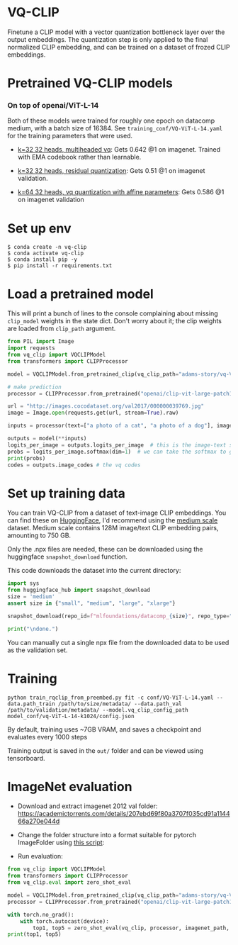 # VQ-CLIP

Finetune a CLIP model with a vector quantization bottleneck layer over the output embeddings. The quantization step is only applied to the final normalized CLIP embedding, and can be trained on a dataset of frozed CLIP embeddings.

# Pretrained VQ-CLIP models

### On top of openai/ViT-L-14

Both of these models were trained for roughly one epoch on datacomp medium, with a batch size of 16384. See `training_conf/VQ-ViT-L-14.yaml` for the training parameters that were used.

* [k=32 32 heads, multiheaded vq](https://huggingface.co/adams-story/vq-ViT-L-14-k64-d32-ema/tree/main): Gets 0.642 @1 on imagenet. Trained with EMA codebook rather than learnable. 

* [k=32 32 heads, residual quantization](https://huggingface.co/adams-story/vq-ViT-L-14-k32): Gets 0.51 @1 on imagenet validation. 

* [k=64 32 heads, vq quantization with affine parameters](https://huggingface.co/adams-story/vq-ViT-L-14-k64-d32): Gets 0.586 @1 on imagenet validation

# Set up env

```
$ conda create -n vq-clip
$ conda activate vq-clip
$ conda install pip -y
$ pip install -r requirements.txt
```

# Load a pretrained model

This will print a bunch of lines to the console complaining about missing `clip_model` weights in the state dict. Don't worry about it; the clip weights are loaded from `clip_path` argument.

```python
from PIL import Image
import requests
from vq_clip import VQCLIPModel
from transformers import CLIPProcessor

model = VQCLIPModel.from_pretrained_clip(vq_clip_path="adams-story/vq-ViT-L-14-k32", clip_path="openai/clip-vit-large-patch14")

# make prediction
processor = CLIPProcessor.from_pretrained("openai/clip-vit-large-patch14")

url = "http://images.cocodataset.org/val2017/000000039769.jpg"
image = Image.open(requests.get(url, stream=True).raw)

inputs = processor(text=["a photo of a cat", "a photo of a dog"], images=image, return_tensors="pt", padding=True)

outputs = model(**inputs)
logits_per_image = outputs.logits_per_image  # this is the image-text similarity score
probs = logits_per_image.softmax(dim=1)  # we can take the softmax to get the label probabilities
print(probs)
codes = outputs.image_codes # the vq codes
```


# Set up training data

You can train VQ-CLIP from a dataset of text-image CLIP embeddings. You can find these on [HuggingFace](https://huggingface.co/mlfoundations), I'd recommend using the [medium scale](https://huggingface.co/datasets/mlfoundations/datacomp_medium) dataset. Medium scale contains 128M image/text CLIP embedding pairs, amounting to 750 GB.

Only the .npx files are needed, these can be downloaded using the huggingface `snapshot_download` function.

This code downloads the dataset into the current directory:

```python
import sys
from huggingface_hub import snapshot_download
size = 'medium'
assert size in {"small", "medium", "large", "xlarge"}

snapshot_download(repo_id=f"mlfoundations/datacomp_{size}", repo_type="dataset", cache_dir="./hf-cache", local_dir=f"./{size}/metadata/", local_dir_use_symlinks=True, resume_download=True, allow_patterns="*.npz", max_workers=4)

print("\ndone.")
```

You can manually cut a single npx file from the downloaded data to be used as the validation set.

# Training

```
python train_rqclip_from_preembed.py fit -c conf/VQ-ViT-L-14.yaml --data.path_train /path/to/size/metadata/ --data.path_val /path/to/validation/metadata/ --model.vq_clip_config_path model_conf/vq-ViT-L-14-k1024/config.json
```

By default, training uses ~7GB VRAM, and saves a checkpoint and evaluates every 1000 steps

Training output is saved in the `out/` folder and can be viewed using tensorboard.

# ImageNet evaluation

* Download and extract imagenet 2012 val folder: https://academictorrents.com/details/207ebd69f80a3707f035cd91a114466a270e044d

* Change the folder structure into a format suitable for pytorch ImageFolder using [this script](https://raw.githubusercontent.com/soumith/imagenetloader.torch/master/valprep.sh): 

* Run evaluation:

```python
from vq_clip import VQCLIPModel
from transformers import CLIPProcessor
from vq_clip.eval import zero_shot_eval

model = VQCLIPModel.from_pretrained_clip(vq_clip_path="adams-story/vq-ViT-L-14-k32", clip_path="openai/clip-vit-large-patch14")
processor = CLIPProcessor.from_pretrained("openai/clip-vit-large-patch14")

with torch.no_grad():
    with torch.autocast(device):
        top1, top5 = zero_shot_eval(vq_clip, processor, imagenet_path, validation_batch_size)
print(top1, top5)
```
